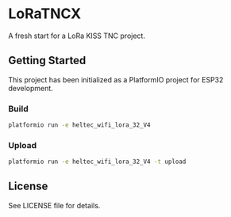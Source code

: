 # LoRaTNCX

A fresh start for a LoRa KISS TNC project.

## Getting Started

This project has been initialized as a PlatformIO project for ESP32 development.

### Build
```bash
platformio run -e heltec_wifi_lora_32_V4
```

### Upload
```bash
platformio run -e heltec_wifi_lora_32_V4 -t upload
```

## License

See LICENSE file for details.
